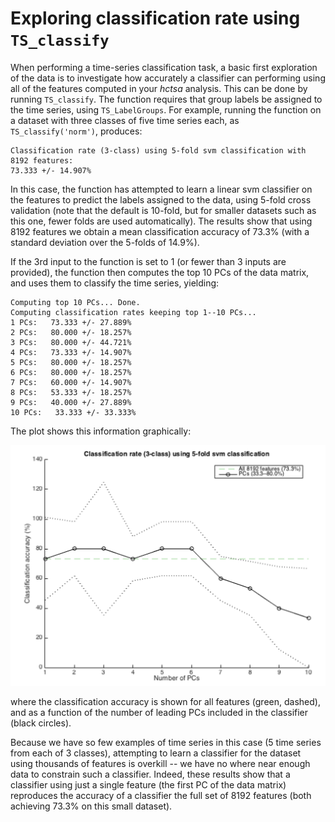# Exploring classification rate using `TS_classify`

When performing a time-series classification task, a basic first exploration of the data is to investigate how accurately a classifier can performing using all of the features computed in your *hctsa* analysis.
This can be done by running `TS_classify`.
The function requires that group labels be assigned to the time series, using `TS_LabelGroups`.
For example, running the function on a dataset with three classes of five time series each, as `TS_classify('norm')`, produces:

    Classification rate (3-class) using 5-fold svm classification with 8192 features:
    73.333 +/- 14.907%

In this case, the function has attempted to learn a linear svm classifier on the features to predict the labels assigned to the data, using 5-fold cross validation (note that the default is 10-fold, but for smaller datasets such as this one, fewer folds are used automatically).
The results show that using 8192 features we obtain a mean classification accuracy of 73.3% (with a standard deviation over the 5-folds of 14.9%).

If the 3rd input to the function is set to 1 (or fewer than 3 inputs are provided), the function then computes the top 10 PCs of the data matrix, and uses them to classify the time series, yielding:

    Computing top 10 PCs... Done.
    Computing classification rates keeping top 1--10 PCs...
    1 PCs:   73.333 +/- 27.889%
    2 PCs:   80.000 +/- 18.257%
    3 PCs:   80.000 +/- 44.721%
    4 PCs:   73.333 +/- 14.907%
    5 PCs:   80.000 +/- 18.257%
    6 PCs:   80.000 +/- 18.257%
    7 PCs:   60.000 +/- 14.907%
    8 PCs:   53.333 +/- 18.257%
    9 PCs:   40.000 +/- 27.889%
    10 PCs:   33.333 +/- 33.333%

The plot shows this information graphically:

![](img/TS_classify.png)

where the classification accuracy is shown for all features (green, dashed), and as a function of the number of leading PCs included in the classifier (black circles).

Because we have so few examples of time series in this case (5 time series from each of 3 classes), attempting to learn a classifier for the dataset using thousands of features is overkill -- we have no where near enough data to constrain such a classifier.
Indeed, these results show that a classifier using just a single feature (the first PC of the data matrix) reproduces the accuracy of a classifier the full set of 8192 features (both achieving 73.3% on this small dataset).
